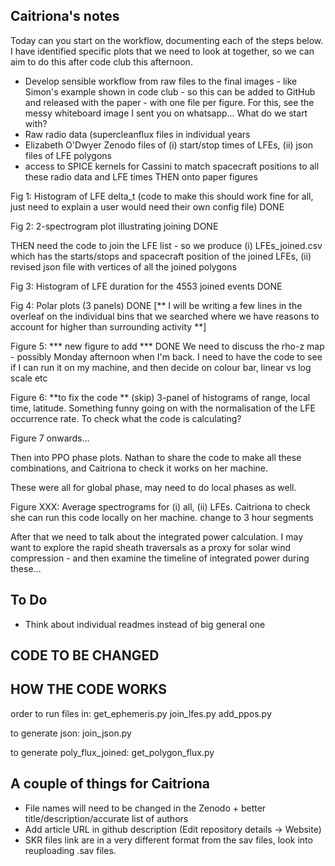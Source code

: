 Caitriona's notes
-----------------
Today can you start on the workflow, documenting each of the steps below. I have identified specific plots that we need to look at together, so we can aim to do this after code club this afternoon.
- Develop sensible workflow from raw files to the final images - like Simon's example shown in code club - so this can be added to GitHub and released with the paper - with one file per figure.
For this, see the messy whiteboard image I sent you on whatsapp...
What do we start with?
- Raw radio data (supercleanflux files in individual years
- Elizabeth O'Dwyer Zenodo files of (i) start/stop times of LFEs, (ii) json files of LFE polygons
- access to SPICE kernels for Cassini to match spacecraft positions to all these radio data and LFE times
THEN onto paper figures

Fig 1: Histogram of LFE delta_t (code to make this should work fine for all, just need to explain a user would need their own config file) DONE

Fig 2: 2-spectrogram plot illustrating joining DONE

THEN need the code to join the LFE list - so we produce (i) LFEs_joined.csv which has the starts/stops and spacecraft position of the joined LFEs, (ii) revised json file with vertices of all the joined polygons

Fig 3: Histogram of LFE duration for the 4553 joined events DONE

Fig 4: Polar plots (3 panels) DONE
[** I will be writing a few lines in the overleaf on the individual bins that we searched where we have reasons to account for higher than surrounding activity **]

Figure 5: *** new figure to add *** DONE
We need to discuss the rho-z map - possibly Monday afternoon when I'm back. I need to have the code to see if I can run it on my machine, and then decide on colour bar, linear vs log scale etc

Figure 6: **to fix the code ** (skip)
3-panel of histograms of range, local time, latitude. Something funny going on with the normalisation of the LFE occurrence rate. To check what the code is calculating?

Figure 7 onwards...

Then into PPO phase plots. Nathan to share the code to make all these combinations, and Caitriona to check it works on her machine.

These were all for global phase, may need to do local phases as well.

Figure XXX: Average spectrograms for (i) all, (ii) LFEs. Caitriona to check she can run this code locally on her machine. change to 3 hour segments

After that we need to talk about the integrated power calculation. I may want to explore the rapid sheath traversals as a proxy for solar wind compression - and then examine the timeline of integrated power during these...

To Do
-----
- Think about individual readmes instead of big general one

CODE TO BE CHANGED
------------------

HOW THE CODE WORKS
------------------
order to run files in:
get_ephemeris.py
join_lfes.py
add_ppos.py

to generate json:
join_json.py

to generate poly_flux_joined:
get_polygon_flux.py

A couple of things for Caitriona
--------------------------------
- File names will need to be changed in the Zenodo + better title/description/accurate list of authors
- Add article URL in github description (Edit repository details -> Website)
- SKR files link are in a very different format from the sav files, look into reuploading .sav files.